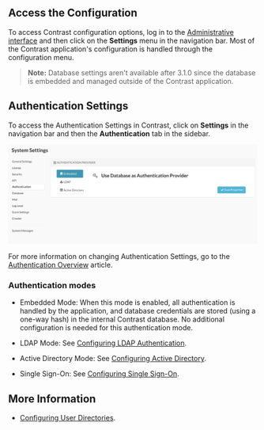 <!--
title: "Configuring TeamServer"
description: "There are a great deal of configurable options to customize how your deployment of TeamServer behaves. You can configure how and when Contrast functions with just a few clicks."
tags: "installation setup Authentication configuration settings SuperAdmin"
-->

## Access the Configuration
To access Contrast configuration options, log in to the [Administrative interface](***/Contrast/superadmin/login.html***) and then click on the **Settings** menu in the navigation bar. Most of the Contrast application's configuration is handled through the configuration menu.

> **Note:** Database settings aren't available after 3.1.0 since the database is embedded and managed outside of the Contrast application.

## Authentication Settings

To access the Authentication Settings in Contrast, click on **Settings** in the navigation bar and then the **Authentication** tab in the sidebar. 
 
<a href="assets/images/KB4-c02.png" rel="lightbox" title="Authentication Settings"><img class="thumbnail" src="assets/images/KB4-c02.png"/></a>

For more information on changing Authentication Settings, go to the [Authentication Overview](installation-setupauth.html) article.

### Authentication modes

* Embedded Mode: When this mode is enabled, all authentication is handled by the application, and database credentials are stored (using a one-way hash) in the internal Contrast database. No additional configuration is needed for this authentication mode.

* LDAP Mode: See [Configuring LDAP Authentication](installation-setupauth.html#ldap).

* Active Directory Mode: See [Configuring Active Directory](installation-setupauth.html#ad).

* Single Sign-On: See [Configuring Single Sign-On](installation-setupauth.html#sso-setup).

## More Information 
* [Configuring User Directories](installation-setupconfig.html#user).




